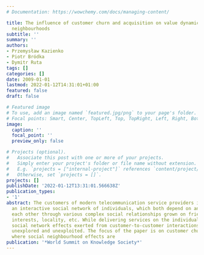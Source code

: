 ```yaml
---
# Documentation: https://wowchemy.com/docs/managing-content/

title: The influence of customer churn and acquisition on value dynamics of social
  neighbourhoods
subtitle: ''
summary: ''
authors:
- Przemysław Kazienko
- Piotr Bródka
- Dymitr Ruta
tags: []
categories: []
date: 2009-01-01
lastmod: 2022-01-12T14:31:01+01:00
featured: false
draft: false

# Featured image
# To use, add an image named `featured.jpg/png` to your page's folder.
# Focal points: Smart, Center, TopLeft, Top, TopRight, Left, Right, BottomLeft, Bottom, BottomRight.
image:
  caption: ''
  focal_point: ''
  preview_only: false

# Projects (optional).
#   Associate this post with one or more of your projects.
#   Simply enter your project's folder or file name without extension.
#   E.g. `projects = ["internal-project"]` references `content/project/deep-learning/index.md`.
#   Otherwise, set `projects = []`.
projects: []
publishDate: '2022-01-12T13:31:01.566638Z'
publication_types:
- '1'
abstract: The customers of modern telecommunication service providers implicitly create
  an interactive social network of individuals, which both depend on and influence
  each other through various complex social relationships grown on friendship, shared
  interests, locality, etc. While delivering services on the individual basis, the
  social network effects exerted from customer-to-customer interactions remain virtually
  unexplored and unexploited. The focus of the paper is on customer churn and acquisition,
  where social neighbourhood effects are
publication: '*World Summit on Knowledge Society*'
---
```

